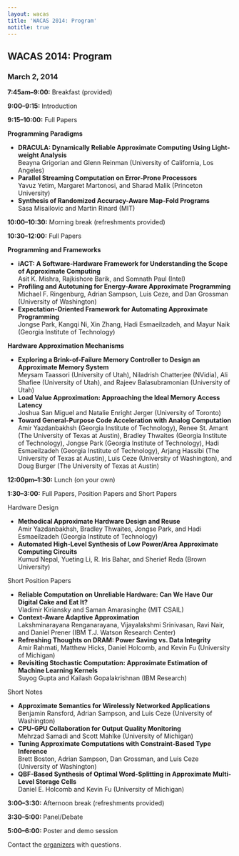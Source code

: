 ```yaml
---
layout: wacas
title: 'WACAS 2014: Program'
notitle: true
---
```


## WACAS 2014: Program
### March 2, 2014

**7:45am&ndash;9:00:**
Breakfast (provided)

**9:00&ndash;9:15:**
Introduction

**9:15&ndash;10:00:**
Full Papers

**Programming Paradigms**

* **DRACULA: Dynamically Reliable Approximate Computing Using Light-weight
  Analysis**<br />
  Beayna Grigorian and
  Glenn Reinman (University of California, Los Angeles)
* **Parallel Streaming Computation on Error-Prone Processors**<br />
  Yavuz Yetim,
  Margaret Martonosi, and
  Sharad Malik (Princeton University)
* **Synthesis of Randomized Accuracy-Aware Map-Fold Programs**<br />
  Sasa Misailovic and
  Martin Rinard (MIT)

**10:00&ndash;10:30:**
Morning break (refreshments provided)

**10:30&ndash;12:00:**
Full Papers

**Programming and Frameworks**

* **iACT: A Software-Hardware Framework for Understanding the Scope of
  Approximate Computing**<br />
  Asit K. Mishra,
  Rajkishore Barik, and
  Somnath Paul (Intel)
* **Profiling and Autotuning for Energy-Aware Approximate Programming**<br />
  Michael F. Ringenburg,
  Adrian Sampson,
  Luis Ceze, and
  Dan Grossman (University of Washington)
* **Expectation-Oriented Framework for Automating Approximate Programming**<br />
  Jongse Park,
  Kangqi Ni,
  Xin Zhang,
  Hadi Esmaeilzadeh, and
  Mayur Naik (Georgia Institute of Technology)

**Hardware Approximation Mechanisms**

* **Exploring a Brink-of-Failure Memory Controller to Design an Approximate
  Memory System**<br />
  Meysam Taassori (University of Utah),
  Niladrish Chatterjee (NVidia),
  Ali Shafiee (University of Utah), and
  Rajeev Balasubramonian (University of Utah)
* **Load Value Approximation: Approaching the Ideal Memory Access Latency**<br />
  Joshua San Miguel and
  Natalie Enright Jerger (University of Toronto)
* **Toward General-Purpose Code Acceleration with Analog Computation**<br />
  Amir Yazdanbakhsh (Georgia Institute of Technology),
  Renee St. Amant (The University of Texas at Austin),
  Bradley Thwaites (Georgia Institute of Technology),
  Jongse Park (Georgia Institute of Technology),
  Hadi Esmaeilzadeh (Georgia Institute of Technology),
  Arjang Hassibi (The University of Texas at Austin),
  Luis Ceze (University of Washington), and
  Doug Burger (The University of Texas at Austin)

**12:00pm&ndash;1:30:**
Lunch (on your own)

**1:30&ndash;3:00:**
Full Papers, Position Papers and Short Papers

Hardware Design

* **Methodical Approximate Hardware Design and Reuse**<br />
  Amir Yazdanbakhsh,
  Bradley Thwaites,
  Jongse Park, and
  Hadi Esmaeilzadeh (Georgia Institute of Technology)
* **Automated High-Level Synthesis of Low Power/Area Approximate Computing
  Circuits**<br />
  Kumud Nepal,
  Yueting Li,
  R. Iris Bahar, and
  Sherief Reda (Brown University)

Short Position Papers

* **Reliable Computation on Unreliable Hardware: Can We Have Our Digital Cake
  and Eat It?**<br />
  Vladimir Kiriansky and
  Saman Amarasinghe (MIT CSAIL)
* **Context-Aware Adaptive Approximation**<br />
  Lakshminarayana Renganarayana,
  Vijayalakshmi Srinivasan,
  Ravi Nair, and
  Daniel Prener (IBM T.J. Watson Research Center)
* **Refreshing Thoughts on DRAM: Power Saving vs. Data Integrity**<br />
  Amir Rahmati,
  Matthew Hicks,
  Daniel Holcomb, and
  Kevin Fu (University of Michigan)
* **Revisiting Stochastic Computation: Approximate Estimation of Machine
  Learning Kernels**<br />
  Suyog Gupta and
  Kailash Gopalakrishnan (IBM Research)

Short Notes

* **Approximate Semantics for Wirelessly Networked Applications**<br />
  Benjamin Ransford,
  Adrian Sampson, and
  Luis Ceze (University of Washington)
* **CPU-GPU Collaboration for Output Quality Monitoring**<br />
  Mehrzad Samadi and
  Scott Mahlke (University of Michigan)
* **Tuning Approximate Computations with Constraint-Based Type Inference**<br />
  Brett Boston,
  Adrian Sampson,
  Dan Grossman, and
  Luis Ceze (University of Washington)
* **QBF-Based Synthesis of Optimal Word-Splitting in Approximate Multi-Level
  Storage Cells**<br />
  Daniel E. Holcomb and
  Kevin Fu (University of Michigan)

**3:00&ndash;3:30:**
Afternoon break (refreshments provided)

**3:30&ndash;5:00:**
Panel/Debate

**5:00&ndash;6:00:**
Poster and demo session


Contact the [organizers][] with questions.

[organizers]: mailto:wacas14@cs.washington.edu
